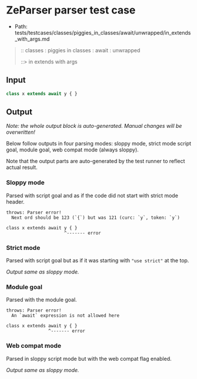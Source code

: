 # ZeParser parser test case

- Path: tests/testcases/classes/piggies_in_classes/await/unwrapped/in_extends_with_args.md

> :: classes : piggies in classes : await : unwrapped
>
> ::> in extends with args

## Input

`````js
class x extends await y { }
`````

## Output

_Note: the whole output block is auto-generated. Manual changes will be overwritten!_

Below follow outputs in four parsing modes: sloppy mode, strict mode script goal, module goal, web compat mode (always sloppy).

Note that the output parts are auto-generated by the test runner to reflect actual result.

### Sloppy mode

Parsed with script goal and as if the code did not start with strict mode header.

`````
throws: Parser error!
  Next ord should be 123 (`{`) but was 121 (curc: `y`, token: `y`)

class x extends await y { }
                      ^------- error
`````

### Strict mode

Parsed with script goal but as if it was starting with `"use strict"` at the top.

_Output same as sloppy mode._

### Module goal

Parsed with the module goal.

`````
throws: Parser error!
  An `await` expression is not allowed here

class x extends await y { }
                ^------- error
`````


### Web compat mode

Parsed in sloppy script mode but with the web compat flag enabled.

_Output same as sloppy mode._
